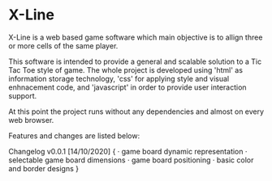 # X-Line

X-Line is a web based game software which main objective is to allign three or more cells of the same player.

This software is intended to provide a general and scalable solution to a Tic Tac Toe style of game.
The whole project is developed using 'html' as information storage technology, 'css' for applying style and visual enhnacement code, and 'javascript' in order to provide user interaction support. 

At this point the project runs without any dependencies and almost on every web browser.

Features and changes are listed below:

Changelog v0.0.1 [14/10/2020] {
    ·   game board dynamic representation
    ·   selectable game board dimensions
    ·   game board positioning
    ·   basic color and border designs
}